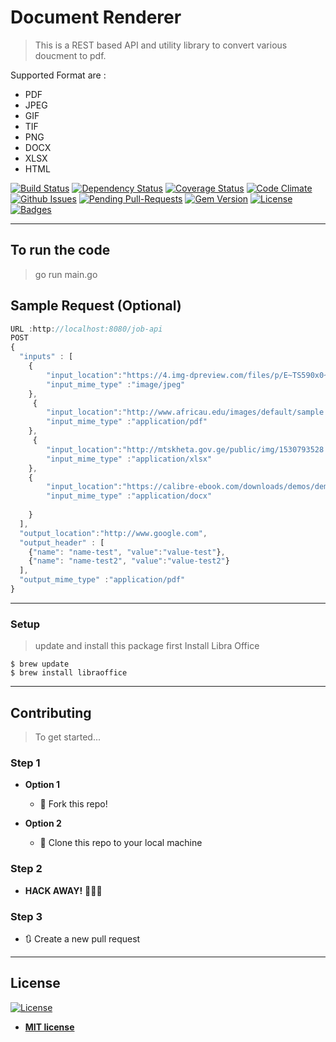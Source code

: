# Document Renderer


> This is a REST based API and utility library to convert various doucment to pdf.

Supported Format are :
* PDF
* JPEG
* GIF
* TIF
* PNG
* DOCX
* XLSX
* HTML

[![Build Status](http://img.shields.io/travis/badges/badgerbadgerbadger.svg?style=flat-square)](https://travis-ci.org/badges/badgerbadgerbadger) [![Dependency Status](http://img.shields.io/gemnasium/badges/badgerbadgerbadger.svg?style=flat-square)](https://gemnasium.com/badges/badgerbadgerbadger) [![Coverage Status](http://img.shields.io/coveralls/badges/badgerbadgerbadger.svg?style=flat-square)](https://coveralls.io/r/badges/badgerbadgerbadger) [![Code Climate](http://img.shields.io/codeclimate/github/badges/badgerbadgerbadger.svg?style=flat-square)](https://codeclimate.com/github/badges/badgerbadgerbadger) [![Github Issues](http://githubbadges.herokuapp.com/badges/badgerbadgerbadger/issues.svg?style=flat-square)](https://github.com/badges/badgerbadgerbadger/issues) [![Pending Pull-Requests](http://githubbadges.herokuapp.com/badges/badgerbadgerbadger/pulls.svg?style=flat-square)](https://github.com/badges/badgerbadgerbadger/pulls) [![Gem Version](http://img.shields.io/gem/v/badgerbadgerbadger.svg?style=flat-square)](https://rubygems.org/gems/badgerbadgerbadger) [![License](http://img.shields.io/:license-mit-blue.svg?style=flat-square)](http://badges.mit-license.org) [![Badges](http://img.shields.io/:badges-9/9-ff6799.svg?style=flat-square)](https://github.com/badges/badgerbadgerbadger)

---
## To run the code
> go run main.go

## Sample Request (Optional)

```javascript
URL :http://localhost:8080/job-api
POST
{
  "inputs" : [
    {
      	"input_location":"https://4.img-dpreview.com/files/p/E~TS590x0~articles/3925134721/0266554465.jpeg",
 		"input_mime_type" :"image/jpeg"
    },
     {
      	"input_location":"http://www.africau.edu/images/default/sample.pdf",
 		"input_mime_type" :"application/pdf"
    },
     {
      	"input_location":"http://mtskheta.gov.ge/public/img/1530793528.xlsx",
 		"input_mime_type" :"application/xlsx"
    },
    {
      	"input_location":"https://calibre-ebook.com/downloads/demos/demo.docx",
 		"input_mime_type" :"application/docx"
       
    }
  ],
  "output_location":"http://www.google.com",
  "output_header" : [
    {"name": "name-test", "value":"value-test"},
    {"name": "name-test2", "value":"value-test2"}
  ],
  "output_mime_type" :"application/pdf"
}
```

---

### Setup

> update and install this package first
> Install Libra Office 

```shell
$ brew update
$ brew install libraoffice
```

---

## Contributing

> To get started...

### Step 1

- **Option 1**
    - 🍴 Fork this repo!

- **Option 2**
    - 👯 Clone this repo to your local machine 

### Step 2

- **HACK AWAY!** 🔨🔨🔨

### Step 3

- 🔃 Create a new pull request 
---

## License

[![License](http://img.shields.io/:license-mit-blue.svg?style=flat-square)](http://badges.mit-license.org)

- **[MIT license](http://opensource.org/licenses/mit-license.php)**

